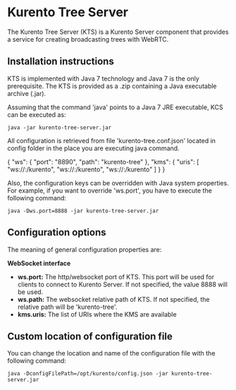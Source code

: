 Kurento Tree Server
======================

The Kurento Tree Server (KTS) is a Kurento Server component that provides a
service for creating broadcasting trees with WebRTC.

Installation instructions
-------------------------

KTS is implemented with Java 7 technology and Java 7 is the only
prerequisite. The KTS is provided as a .zip containing a Java executable archive
(.jar).

Assuming that the command 'java' points to a Java 7 JRE executable, KCS
can be executed as:

    java -jar kurento-tree-server.jar

All configuration is retrieved from file 'kurento-tree.conf.json' located in config
folder in the place you are executing java command.

{
   "ws": {
     "port": "8890",
     "path": "kurento-tree"
   },
   "kms": {
      "uris": [
         "ws://<ip-of-server1>:<port-of-server1>/kurento",
         "ws://<ip-of-server2>:<port-of-server2>/kurento",
         "ws://<ip-of-server3>:<port-of-server3>/kurento"
      ]
   }
}

Also, the configuration keys can be overridden with Java system properties. For
example, if you want to override 'ws.port', you have to execute
the following command:

    java -Dws.port=8888 -jar kurento-tree-server.jar

Configuration options
----

The meaning of general configuration properties are:

**WebSocket interface**

* **ws.port:** The http/websocket port of KTS. This port
  will be used for clients to connect to Kurento Server. If not specified, the
  value 8888 will be used.
* **ws.path:** The websocket relative path of KTS. If not
  specified, the relative path will be 'kurento-tree'.
* **kms.uris:** The list of URIs where the KMS are available


Custom location of configuration file
------------------

You can change the location and name of the configuration file with the
following command:

    java -DconfigFilePath=/opt/kurento/config.json -jar kurento-tree-server.jar